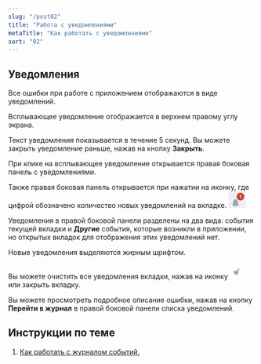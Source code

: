 ```yaml
---
slug: "/post02"
title: "Работа с уведомлениями"
metaTitle: "Как работать с уведомлениями"
sort: "02"
---
```


## Уведомления

Все ошибки при работе с приложением отображаются в виде уведомлений.  

Всплывающее уведомление отображается в верхнем правому углу экрана.   

Текст уведомления показывается в течение 5 секунд. Вы можете закрыть уведомление раньше, нажав на кнопку **Закрыть**.   

При клике на всплывающее уведомление открывается правая боковая панель с уведомлениями.  

Также правая боковая панель открывается при нажатии на иконку, где цифрой обозначено количество новых уведомлений на вкладке. ![notifications-button.jpg](./images/notifications-button.jpg "События")    

Уведомления в правой боковой панели разделены на два вида: события текущей вкладки и **Другие** события, которые возникли в приложении, но открытых вкладок для отображения этих уведомлений нет.  

Новые уведомления выделяются жирным шрифтом.    

Вы можете очистить все уведомления вкладки, нажав на иконку ![clean-icon.jpg](./images/clean-icon.png "Очистить список") или закрыть вкладку.  

Вы можете просмотреть подробное описание ошибки, нажав на кнопку **Перейти в журнал** в правой боковой панели списка уведомлений.  

## Инструкции по теме

1. [Как работать с журналом событий.](./02-journal.md)  
